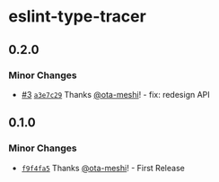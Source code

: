 # eslint-type-tracer

## 0.2.0

### Minor Changes

- [#3](https://github.com/ota-meshi/eslint-type-tracer/pull/3) [`a3e7c29`](https://github.com/ota-meshi/eslint-type-tracer/commit/a3e7c293444a1d5f9ea862f499ce3d486c79be92) Thanks [@ota-meshi](https://github.com/ota-meshi)! - fix: redesign API

## 0.1.0

### Minor Changes

- [`f9f4fa5`](https://github.com/ota-meshi/eslint-type-tracer/commit/f9f4fa5882d4f193203024344e987d7653996daa) Thanks [@ota-meshi](https://github.com/ota-meshi)! - First Release
